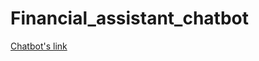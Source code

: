 # Financial_assistant_chatbot
[Chatbot's link ]([https://https://umardrazarshad-1st-project-gemini-app-tlasvu.streamlit.app/)
